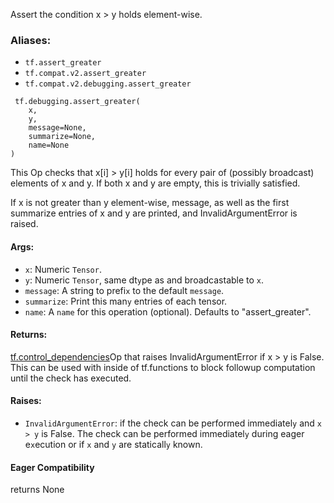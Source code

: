 
Assert the condition x > y holds element-wise.
### Aliases:
- `tf.assert_greater`
- `tf.compat.v2.assert_greater`
- `tf.compat.v2.debugging.assert_greater`

```
 tf.debugging.assert_greater(
    x,
    y,
    message=None,
    summarize=None,
    name=None
)
```

This Op checks that x[i] > y[i] holds for every pair of (possibly broadcast) elements of x and y. If both x and y are empty, this is trivially satisfied.

If x is not greater than y element-wise, message, as well as the first summarize entries of x and y are printed, and InvalidArgumentError is raised.
#### Args:
- `x`: Numeric `Tensor`.
- `y`: Numeric `Tensor`, same dt`y`pe as and broadcastable to `x`.
- `message`: A string to prefi`x` to the default `message`.
- `summarize`: Print this man`y` entries of each tensor.
- `name`: A `name` for this operation (optional). Defaults to "assert_greater".
#### Returns:
[tf.control_dependencies](https://www.tensorflow.org/api_docs/python/tf/control_dependencies)Op that raises InvalidArgumentError if x > y is False. This can be used with  inside of tf.functions to block followup computation until the check has executed.

#### Raises:
- `InvalidArgumentError`: if the check can be performed immediatel`y` and `x > y` is False. The check can be performed immediatel`y` during eager e`x`ecution or if `x` and `y` are staticall`y` known.
#### Eager Compatibility

returns None
